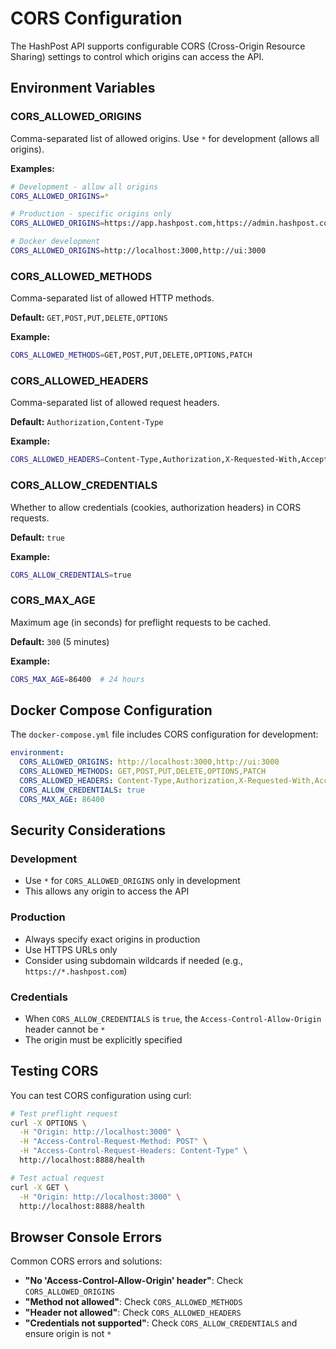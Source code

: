 # CORS Configuration

The HashPost API supports configurable CORS (Cross-Origin Resource Sharing) settings to control which origins can access the API.

## Environment Variables

### CORS_ALLOWED_ORIGINS
Comma-separated list of allowed origins. Use `*` for development (allows all origins).

**Examples:**
```bash
# Development - allow all origins
CORS_ALLOWED_ORIGINS=*

# Production - specific origins only
CORS_ALLOWED_ORIGINS=https://app.hashpost.com,https://admin.hashpost.com

# Docker development
CORS_ALLOWED_ORIGINS=http://localhost:3000,http://ui:3000
```

### CORS_ALLOWED_METHODS
Comma-separated list of allowed HTTP methods.

**Default:** `GET,POST,PUT,DELETE,OPTIONS`

**Example:**
```bash
CORS_ALLOWED_METHODS=GET,POST,PUT,DELETE,OPTIONS,PATCH
```

### CORS_ALLOWED_HEADERS
Comma-separated list of allowed request headers.

**Default:** `Authorization,Content-Type`

**Example:**
```bash
CORS_ALLOWED_HEADERS=Content-Type,Authorization,X-Requested-With,Accept,Origin
```

### CORS_ALLOW_CREDENTIALS
Whether to allow credentials (cookies, authorization headers) in CORS requests.

**Default:** `true`

**Example:**
```bash
CORS_ALLOW_CREDENTIALS=true
```

### CORS_MAX_AGE
Maximum age (in seconds) for preflight requests to be cached.

**Default:** `300` (5 minutes)

**Example:**
```bash
CORS_MAX_AGE=86400  # 24 hours
```

## Docker Compose Configuration

The `docker-compose.yml` file includes CORS configuration for development:

```yaml
environment:
  CORS_ALLOWED_ORIGINS: http://localhost:3000,http://ui:3000
  CORS_ALLOWED_METHODS: GET,POST,PUT,DELETE,OPTIONS,PATCH
  CORS_ALLOWED_HEADERS: Content-Type,Authorization,X-Requested-With,Accept,Origin
  CORS_ALLOW_CREDENTIALS: true
  CORS_MAX_AGE: 86400
```

## Security Considerations

### Development
- Use `*` for `CORS_ALLOWED_ORIGINS` only in development
- This allows any origin to access the API

### Production
- Always specify exact origins in production
- Use HTTPS URLs only
- Consider using subdomain wildcards if needed (e.g., `https://*.hashpost.com`)

### Credentials
- When `CORS_ALLOW_CREDENTIALS` is `true`, the `Access-Control-Allow-Origin` header cannot be `*`
- The origin must be explicitly specified

## Testing CORS

You can test CORS configuration using curl:

```bash
# Test preflight request
curl -X OPTIONS \
  -H "Origin: http://localhost:3000" \
  -H "Access-Control-Request-Method: POST" \
  -H "Access-Control-Request-Headers: Content-Type" \
  http://localhost:8888/health

# Test actual request
curl -X GET \
  -H "Origin: http://localhost:3000" \
  http://localhost:8888/health
```

## Browser Console Errors

Common CORS errors and solutions:

- **"No 'Access-Control-Allow-Origin' header"**: Check `CORS_ALLOWED_ORIGINS`
- **"Method not allowed"**: Check `CORS_ALLOWED_METHODS`
- **"Header not allowed"**: Check `CORS_ALLOWED_HEADERS`
- **"Credentials not supported"**: Check `CORS_ALLOW_CREDENTIALS` and ensure origin is not `*` 